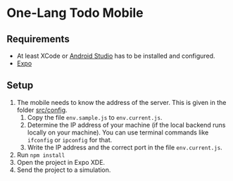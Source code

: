 # One-Lang Todo Mobile

## Requirements

* At least XCode or [Android Studio](https://developer.android.com/studio/index.html) has to be installed and configured. 
* [Expo](https://expo.io)

## Setup

1. The mobile needs to know the address of the server. This is given in the folder [src/config](src/config).
   1. Copy the file `env.sample.js` to `env.current.js`.
   1. Determine the IP address of your machine (if the local backend runs locally on your machine). You can use terminal commands like `ifconfig` or `ipconfig` for that.
   1. Write the IP address and the correct port in the file `env.current.js`.
1. Run `npm install`
1. Open the project in Expo XDE.
1. Send the project to a simulation. 
